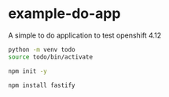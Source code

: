 # example-do-app
A simple to do application to test openshift 4.12 

```sh
python -m venv todo
source todo/bin/activate
```

```sh
npm init -y
```

```sh
npm install fastify
```